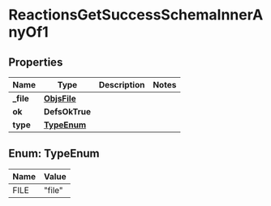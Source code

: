 

# ReactionsGetSuccessSchemaInnerAnyOf1


## Properties

| Name | Type | Description | Notes |
|------------ | ------------- | ------------- | -------------|
|**_file** | [**ObjsFile**](ObjsFile.md) |  |  |
|**ok** | **DefsOkTrue** |  |  |
|**type** | [**TypeEnum**](#TypeEnum) |  |  |



## Enum: TypeEnum

| Name | Value |
|---- | -----|
| FILE | &quot;file&quot; |



